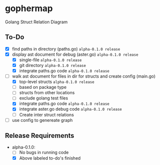 # gophermap
Golang Struct Relation Diagram

## To-Do

- [x] find paths in directory (paths.go)  `alpha-0.1.0 release`
- [x] display ast document for debug (aster.go)  `alpha-0.1.0 release`
    - [x] single-file  `alpha-0.1.0 release`
    - [x] git directory  `alpha-0.1.0 release`
    - [x] integrate paths.go code  `alpha-0.1.0 release`
- [ ] walk ast document for files in dir for structs and create config (main.go)
    - [x] top-level structs `alpha-0.1.0 release`
    - [ ] based on package type
    - [ ] structs from other locations
    - [ ] exclude golang test files
    - [x] integrate paths.go code  `alpha-0.1.0 release`
    - [x] integrate aster.go debug code  `alpha-0.1.0 release`
    - [ ] Create inter struct relations
- [ ] use config to genereate graph

## Release Requirements

- alpha-0.1.0:
    - [ ] No bugs in running code
    - [x] Above labeled to-do's finished
